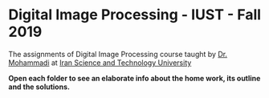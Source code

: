 # Digital Image Processing - IUST - Fall 2019
The assignments of Digital Image Processing course taught by [Dr. Mohammadi](http://webpages.iust.ac.ir/mrmohammadi/index.html) at [Iran Science and Technology University](http://iust.ac.ir)

**Open each folder to see an elaborate info about the home work, its outline and the solutions.**
